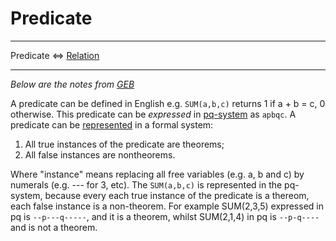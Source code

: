 # Predicate

---

Predicate $\Leftrightarrow$ [Relation](https://github.com/marti-1/notebooks/blob/master/math/on-functions-and-relations.md)

---

_Below are the notes from [GEB](https://en.wikipedia.org/wiki/G%C3%B6del,_Escher,_Bach)_

A predicate can be defined in English e.g. `SUM(a,b,c)` returns 1 if a + b = c, 0 otherwise. This predicate can be _expressed_ in [pq-system](https://godel-escher-bach.fandom.com/wiki/Chapter_2) as `apbqc`. A predicate can be [represented](https://github.com/marti-1/notebooks/blob/master/math/on-representability.md) in a formal system:

1) All true instances of the predicate are theorems;
2) All false instances are nontheorems.

Where "instance" means replacing all free variables (e.g. a, b and c) by numerals (e.g. --- for 3, etc). The `SUM(a,b,c)` is represented in the pq-system, because every each true instance of the predicate is a thereom, each false instance is a non-theorem. For example SUM(2,3,5) expressed in pq is `--p---q-----`, and it is a theorem, whilst SUM(2,1,4) in pq is `--p-q----` and is not a theorem.
